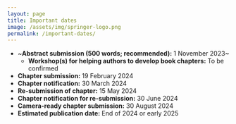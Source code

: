 ```yaml
---
layout: page
title: Important dates
image: /assets/img/springer-logo.png
permalink: /important-dates/
---
```


- ~**Abstract submission (500 words; recommended):** 1 November 2023~
    - **Workshop(s) for helping authors to develop book chapters:** To be confirmed
- **Chapter submission:** 19 February 2024
- **Chapter notification:** 30 March 2024
- **Re-submission of chapter:** 15 May 2024
- **Chapter notification for re-submission:** 30 June 2024
- **Camera-ready chapter submission:** 30 August 2024
- **Estimated publication date:** End of 2024 or early 2025